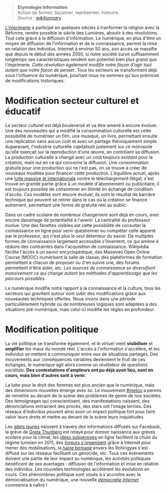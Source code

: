 
> **Etymologie Information**  
Action de former, façonner, représenter, instruire.  
*Source : [wikitionnary](https://fr.wiktionary.org/wiki/formo#la)*


[L'imprimerie](https://www.senat.fr/rap/r97-331-1/r97-331-11.html) a participé en quelques siècles à tranformer la religion avec la Réforme, rendre possible le siècle des Lumières, aboutir à des révolutions. Tout cela grâce à la diffusion d'information. Le numérique, en plus d'être un moyen de diffusion de l'information et de la connaissance, permet la mise en relation des individus. Internet à environ 50 ans, son accès se massifie que depuis le début des années 2000, si notre société survit suffisamment longtemps ses caractéristiques rendent son potentiel bien plus grand que l'imprimerie. *Cette révolution également modifie notre façon d'agir tout autant que notre façon de penser*. Tous les secteurs se transforment déjà sous l'influence du numérique, pourtant nous ne sommes qu'aux prémices de modifications historiques.

# Modification secteur culturel et éducatif

Le secteur culturel est déjà bouleversé et va être amené à encore évoluer. Une des nouveautés qui a modifié la consommation culturelle est cette possibilité de numériser un film, une musique, un livre, permettant ensuite une réplication sans aucun coût et avec un partage théoriquement simple. Auparavant, l'industrie culturelle capitalisait justement sur ce monopole qu'elle exerçait sur la reproduction d'une œuvre, en contrôlant sa diffusion. La production culturelle a changé avec un coût toujours existant pour la création, mais nul en ce qui concerne la diffusion. Une consommation gratuite pour une production qui ne l'est pas, on se trouve à créer de nouveaux modèles pour financer cette production. L'équilibre actuel, après une [lutte massive et internationale](https://www.lesinrocks.com/2016/07/03/actualite/actualite/megaupload-regnait-internet/) contre le téléchargement illégal, s'est trouvé en grande partie grâce à un modèle d'abonnement ou publicitaire, il est toujours possible de consommer en illimité en échange de condition d'accès. Ces modèles vont encore évoluer, ils sont le résultat de barrière technique qui peuvent se retirer dans le cas où la création se finance autrement, permettant une forme de gratuité réel au public.

Dans un cadre scolaire de nombreux changement sont déjà en cours, avec encore davantage de potentialité à l'avenir. La centralité du professeur évolue. Une des facettes visibles est cette possibilité de consulter la connaissance en ligne pour venir questionner ou compléter celle apporté par le professeur, qui n'est plus le seul détenteur du savoir. De multiples formes de connaissance largement accessible s'inventent, ce qui amène à réduire des contraintes dans l'acquisition de connaissance. Wikipédia facilite l'accès à un savoir encyclopédique, des Massives Open Online Course (MOOC) numérisent la salle de classe, des plateformes de formation permettent à chacun de proposer ou d'en suivre une, des forums permettent d'être aider, etc.
*Les sources de connaissance se diversifient massivement ce qui change autant les méthodes d'apprentissage que les parcours possibles*.


Le numérique modifie notre rapport à la connaissance et la culture, tous les secteurs qui gravitent autour vont subir des modifications grâce aux nouveautés techniques offertes. Nous vivons dans une période particulièrement hybride où de nombreuses logiques sont adaptées à des situations pré-numérique, mais celui-ci modifie les règles en profondeur.

# Modification politique

La vie politique se transforme également, et le virtuel vient **visibiliser** et **amplifier** les maux du monde réel. L'accès à l'information s'accélère, et les individus se mettent à communiquer entre eux de situations partagés. Des mouvements aux conséquences variables deviennent le fruit de ces échanges, le numérique agit alors comme un *révélateur de questions sociétale*.
**Des contestations d'ampleurs ont pu déjà avoir lieu, sont en cours, mais bien d'autres sont à venir.**

La lutte pour le droit des femmes est plus ancien que le numérique, mais des dimensions nouvelles émerge avec lui. Le mouvement [#metoo](https://fr.wikipedia.org/wiki/Mouvement_MeToo) a permis de remettre au devant de la scène des problèmes de genre de nos sociétés. Des témoignages qui conscientisent, des manifestations naissent, des dénonciations entrainent des procès, des stars ont l'image ternies. Des réseaux d'individus peuvent ainsi avoir un impact politique fort pour faire valoir leurs droits et mettre au devant de la scène leurs inquiétudes.

Les [gilets jaunes](https://www.leparisien.fr/politique/il-y-a-un-an-la-gronde-des-gilets-jaunes-naissait-sur-facebook-et-en-une-du-parisien-16-10-2019-8173938.php) naissent à travers des informations diffusés sur Facebook, la grève de [Greta Thunberg](https://www.novethic.fr/actualite/environnement/climat/isr-rse/greve-pour-le-climat-comment-greta-thnuberg-est-parvenu-a-mobiliser-les-foules-alors-que-beaucoup-d-autres-avant-elles-ont-echoue-146958.html) est relayé pour donner naissance aux grèves scolaire pour le climat, les [idées subversives]((https://journals.openedition.org/anneemaghreb/1288#ftn82)) en ligne facilitent la chute du régime tunisien en 2011, des [livreurs s'organisent](https://www.youtube.com/watch?v=OyCVb8Mq8PU) grâce à Internet pour mener des mobilisations, la [haine birmane](https://www.letemps.ch/monde/facebook-haine-immoderee-rohingyas) envers les Rohingyas s'est diffusé sur les réseaux facilitant un génocide, etc.
Tous ces évènements doivent une partie de leur impact au numérique, les activités politiques bénéficent de ses avantages : diffusion de l'information et mise en relation des individus. Les nouvelles technologies accélèrent les évolutions en cours.
Ces phénomènes politique sont voués à s'accroitre avec la démocratisation du numérique, une nouvelle *[démocratie Internet](https://www.cairn.info/revue-transversalites-2012-3-page-65.htm)* commence à naître !
